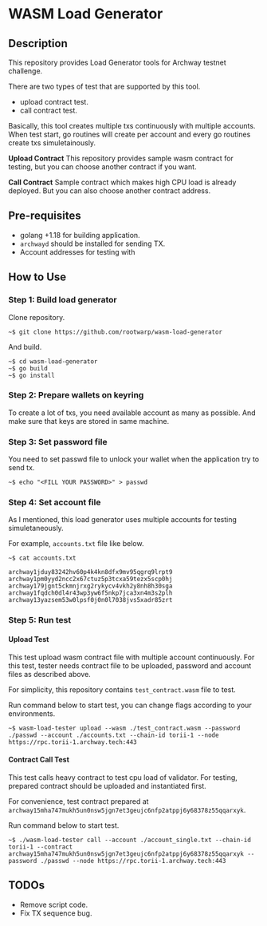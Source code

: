 # WASM Load Generator

## Description

This repository provides Load Generator tools for Archway testnet challenge.

There are two types of test that are supported by this tool.
- upload contract test.
- call contract test.

Basically, this tool creates multiple txs continuously with multiple accounts.
When test start, go routines will create per account and every go routines create txs simuletainously.

**Upload Contract**
This repository provides sample wasm contract for testing, but you can choose another contract if you want.

**Call Contract**
Sample contract which makes high CPU load is already deployed. But you can also choose another contract address.

## Pre-requisites
- golang +1.18 for building application.
- `archwayd` should be installed for sending TX.
- Account addresses for testing with

## How to Use

### Step 1: Build load generator

Clone repository.

```
~$ git clone https://github.com/rootwarp/wasm-load-generator
```

And build.

```
~$ cd wasm-load-generator
~$ go build
~$ go install
```

### Step 2: Prepare wallets on keyring

To create a lot of txs, you need available account as many as possible.
And make sure that keys are stored in same machine.

### Step 3: Set password file

You need to set passwd file to unlock your wallet when the application try to send tx.

```
~$ echo "<FILL YOUR PASSWORD>" > passwd
```

### Step 4: Set account file

As I mentioned, this load generator uses multiple accounts for testing simuletaneously.

For example, `accounts.txt` file like below.

```
~$ cat accounts.txt

archway1jduy83242hv60p4k4kn8dfx9mv95qgrq9lrpt9
archway1pm0yyd2ncc2x67ctuz5p3tcxa59tezx5scp0hj
archway179jgnt5ckmnjrxg2rykycv4vkh2y8nh8h30sga
archway1fqdch0dl4r43wp3yw6f5nkp7jca3xn4m3s2plh
archway13yazsem53w0lpsf0j0n0l7038jvs5xadr85zrt
```

### Step 5: Run test

#### Upload Test

This test upload wasm contract file with multiple account continuously.
For this test, tester needs contract file to be uploaded, password and account files as described above.

For simplicity, this repository contains `test_contract.wasm` file to test.

Run command below to start test, you can change flags according to your environments.

```
~$ wasm-load-tester upload --wasm ./test_contract.wasm --password ./passwd --account ./accounts.txt --chain-id torii-1 --node https://rpc.torii-1.archway.tech:443
```

#### Contract Call Test

This test calls heavy contract to test cpu load of validator.
For testing, prepared contract should be uploaded and instantiated first.

For convenience, test contract prepared at `archway15mha747mukh5un0nsw5jgn7et3geujc6nfp2atppj6y68378z55qqarxyk`.

Run command below to start test.

```
~$ ./wasm-load-tester call --account ./account_single.txt --chain-id torii-1 --contract archway15mha747mukh5un0nsw5jgn7et3geujc6nfp2atppj6y68378z55qqarxyk --password ./passwd --node https://rpc.torii-1.archway.tech:443
```

## TODOs
- Remove script code.
- Fix TX sequence bug.
